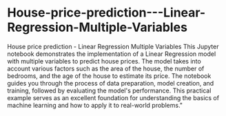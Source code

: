 # House-price-prediction---Linear-Regression-Multiple-Variables
House price prediction - Linear Regression Multiple Variables
This Jupyter notebook demonstrates the implementation of a Linear Regression model with multiple variables to predict house prices. The model takes into account various factors such as the area of the house, the number of bedrooms, and the age of the house to estimate its price. The notebook guides you through the process of data preparation, model creation, and training, followed by evaluating the model's performance. This practical example serves as an excellent foundation for understanding the basics of machine learning and how to apply it to real-world problems."
